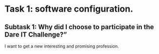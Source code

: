 # Task 1: software configuration.

## Subtask 1: Why did I choose to participate in the Dare IT Challenge?”

I want to get a new interesting and promising profession.
